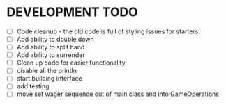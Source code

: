 # DEVELOPMENT TODO

 - [ ] Code cleanup - the old code is full of styling issues for starters.
 - [ ] Add ability to double down
 - [ ] Add ability to split hand
 - [ ] Add ability to surrender
 - [ ] Clean up code for easier functionality
 - [ ] disable all the println
 - [ ] start building interface
 - [ ] add testing
 - [ ] move set wager sequence out of main class and into GameOperations
